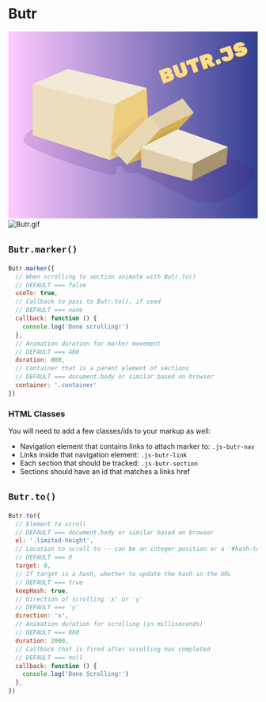 # Butr

![Butr.gif](Butr.png)
![Butr.gif](Butr.gif)

## `Butr.marker()`

```javascript
Butr.marker({
  // When scrolling to section animate with Butr.to()
  // DEFAULT === false
  useTo: true,
  // Callback to pass to Butr.to(), if used
  // DEFAULT === none
  callback: function () {
    console.log('Done scrolling!')
  },
  // Animation duration for marker movement
  // DEFAULT === 400
  duration: 800,
  // Container that is a parent element of sections
  // DEFAULT === document.body or similar based on browser
  container: '.container'
})
```

### HTML Classes

You will need to add a few classes/ids to your markup as well:

- Navigation element that contains links to attach marker to: `.js-butr-nav`
- Links inside that navigation element: `.js-butr-link`
- Each section that should be tracked: `.js-butr-section`
- Sections should have an id that matches a links href

## `Butr.to()`

```javascript
Butr.to({
  // Element to scroll
  // DEFAULT === document.body or similar based on browser
  el: '.limited-height',
  // Location to scroll to -- can be an integer position or a '#hash-target'
  // DEFAULT === 0
  target: 0,
  // If target is a hash, whether to update the hash in the URL
  // DEFAULT === true
  keepHash: true,
  // Direction of scrolling 'x' or 'y'
  // DEFAULT === 'y'
  direction: 'x',
  // Animation duration for scrolling (in milliseconds)
  // DEFAULT === 800
  duration: 2000,
  // Callback that is fired after scrolling has completed
  // DEFAULT === null
  callback: function () {
    console.log('Done Scrolling!')
  },
})
```
